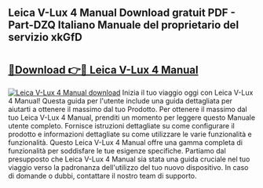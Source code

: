 ## Leica V-Lux 4 Manual Download gratuit PDF - Part-DZQ Italiano Manuale del proprietario del servizio xkGfD

# <h2><a href="http://df97cc.blite.top/?on=Leica+V-Lux+4+Manual">🔗Download 👉🔴 Leica V-Lux 4 Manual</a></h2>

[![Leica V-Lux 4 Manual download](https://i.imgur.com/lujVjoI.png)](http://df97cc.blite.top/?on=Leica+V-Lux+4+Manual)
Inizia il tuo viaggio oggi con Leica V-Lux 4 Manual! Questa guida per l'utente include una guida dettagliata per aiutarti a ottenere il massimo dal tuo Prodotto. Per ottenere il massimo dal tuo Leica V-Lux 4 Manual, prenditi un momento per leggere questo Manuale utente completo. Fornisce istruzioni dettagliate su come configurare il prodotto e informazioni dettagliate su come utilizzare le varie funzionalità e funzionalità. Questo Leica V-Lux 4 Manual offre una gamma completa di funzionalità per soddisfare le tue esigenze specifiche. Partiamo dal presupposto che Leica V-Lux 4 Manual sia stata una guida cruciale nel tuo viaggio verso la padronanza dell'utilizzo del tuo nuovo dispositivo. In caso di domande o dubbi, contattare il nostro team di supporto.

